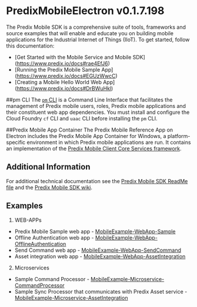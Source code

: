 # PredixMobileElectron v0.1.7.198

The Predix Mobile SDK is a comprehensive suite of tools, frameworks and source examples that will enable and educate you on building mobile applications for the Industrial Internet of Things (IIoT). To get started, follow this documentation:
* [Get Started with the Mobile Service and Mobile SDK] (https://www.predix.io/docs#rae4EfJ6) 
* [Running the Predix Mobile Sample App] (https://www.predix.io/docs#EGUzWwcC)
* [Creating a Mobile Hello World Web App] (https://www.predix.io/docs#DrBWuHkl) 

##pm CLI
The [`pm` CLI](https://github.com/PredixDev/predix-mobile-cli) is a Command Line Interface that facilitates the management of Predix mobile users, roles, Predix mobile applications and their constituent web app dependencies. You must install and configure the Cloud Foundry `cf` CLI and `uaac` CLI before installing the `pm` CLI.

##Predix Mobile App Container
The Predix Mobile Reference App on Electron includes the Predix Mobile App Container for Windows, a platform-specific environment in which Predix mobile applications are run. It contains an implementation of the [Predix Mobile Client Core Services framework](https://www.predix.io/docs/?r=165165#tMguUCx).  

## Additional Information

For additional technical documentation see the [Predix Mobile SDK ReadMe file](https://github.com/PredixDev/PredixMobileSDK) and the [Predix Mobile SDK wiki](https://github.com/PredixDev/PredixMobileSDK/wiki).

## Examples
1. WEB-APPs
  * Predix Mobile Sample web app - [MobileExample-WebApp-Sample](https://github.com/PredixDev/MobileExample-WebApp-Sample)  
  * Offline Authentication web app - [MobileExample-WebApp-OfflineAuthentication](https://github.com/PredixDev/MobileExample-WebApp-OfflineAuthentication)  
  * Send Command web app - [MobileExample-WebApp-SendCommand](https://github.com/PredixDev/MobileExample-WebApp-SendCommand)  
  * Asset integration web app -  [MobileExample-WebApp-AssetIntegration](https://github.com/PredixDev/MobileExample-WebApp-AssetIntegration)  

2. Microservices
  * Sample Command Processor - [MobileExample-Microservice-CommandProcessor](https://github.com/PredixDev/MobileExample-Microservice-CommandProcessor)  
  * Sample Sync Processor that communicates with Predix Asset service - [MobileExample-Microservice-AssetIntegration](https://github.com/PredixDev/MobileExample-Microservice-AssetIntegration)  
